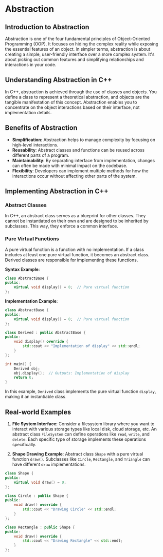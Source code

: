 # Abstraction

## Introduction to Abstraction

Abstraction is one of the four fundamental principles of Object-Oriented Programming (OOP). It focuses on hiding the complex reality while exposing the essential features of an object. In simpler terms, abstraction is about creating a simple, user-friendly interface over a more complex system. It's about picking out common features and simplifying relationships and interactions in your code.

## Understanding Abstraction in C++

In C++, abstraction is achieved through the use of classes and objects. You define a class to represent a theoretical abstraction, and objects are the tangible manifestation of this concept. Abstraction enables you to concentrate on the object interactions based on their interface, not implementation details.

## Benefits of Abstraction

- **Simplification**: Abstraction helps to manage complexity by focusing on high-level interactions.
- **Reusability**: Abstract classes and functions can be reused across different parts of a program.
- **Maintainability**: By separating interface from implementation, changes can often be made with minimal impact on the codebase.
- **Flexibility**: Developers can implement multiple methods for how the interactions occur without affecting other parts of the system.

## Implementing Abstraction in C++

### Abstract Classes

In C++, an abstract class serves as a blueprint for other classes. They cannot be instantiated on their own and are designed to be inherited by subclasses. This way, they enforce a common interface.

### Pure Virtual Functions

A pure virtual function is a function with no implementation. If a class includes at least one pure virtual function, it becomes an abstract class. Derived classes are responsible for implementing these functions.

**Syntax Example:** 

```cpp
class AbstractBase {
public:
    virtual void display() = 0;  // Pure virtual function
};
```

**Implementation Example:**

```cpp
class AbstractBase {
public:
    virtual void display() = 0;  // Pure virtual function
};

class Derived : public AbstractBase {
public:
    void display() override {
        std::cout << "Implementation of display" << std::endl;
    }
};

int main() {
    Derived obj;
    obj.display();  // Outputs: Implementation of display
    return 0;
}
```

In this example, `Derived` class implements the pure virtual function `display`, making it an instantiable class.

## Real-world Examples

1. **File System Interface**: Consider a filesystem library where you want to interact with various storage types like local disk, cloud storage, etc. An abstract class `FileSystem` can define operations like `read`, `write`, and `delete`. Each specific type of storage implements these operations specifically.

2. **Shape Drawing Example**: Abstract class `Shape` with a pure virtual function `draw()`. Subclasses like `Circle`, `Rectangle`, and `Triangle` can have different `draw` implementations.

```cpp
class Shape {
public:
    virtual void draw() = 0;
};

class Circle : public Shape {
public:
    void draw() override {
        std::cout << "Drawing Circle" << std::endl;
    }
};

class Rectangle : public Shape {
public:
    void draw() override {
        std::cout << "Drawing Rectangle" << std::endl;
    }
};
```